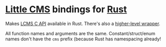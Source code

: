 # [Little CMS](http://www.littlecms.com) bindings for [Rust](http://www.rust-lang.org/)

Makes [LCMS C API](https://github.com/mm2/Little-CMS) available in Rust. There's also a [higher-level wrapper](https://github.com/pornel/rust-lcms2).

All function names and arguments are the same. Constant/struct/enum names don't have the `cms` prefix (because Rust has namespacing already!
